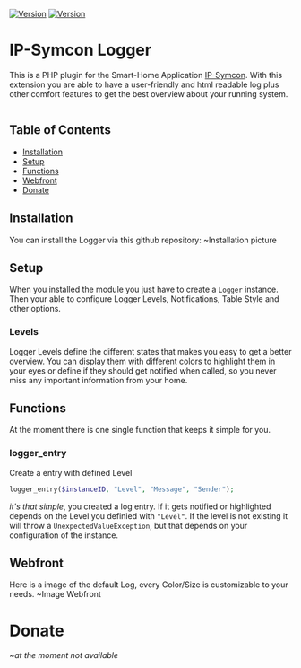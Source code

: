[![Version](https://img.shields.io/badge/Symcon-PHP--Modul-red.svg?style=flat-square)](https://www.symcon.de/service/dokumentation/entwicklerbereich/sdk-tools/sdk-php/)
[![Version](https://img.shields.io/badge/Symcon%20Version-6.0%20%3E-brightgreen.svg?style=flat-square)](https://www.symcon.de/produkt/)

# IP-Symcon Logger
This is a PHP plugin for the Smart-Home Application [IP-Symcon](https://www.symcon.de). With this extension you are able
to have a user-friendly and html readable log plus other comfort features to get the best overview about your running
system.

```
```
## Table of Contents

- [Installation](#installation)
- [Setup](#setup)
- [Functions](#functions)
- [Webfront](#webfront)
- [Donate](#donate)

## Installation
You can install the Logger via this github repository:
~Installation picture

## Setup
When you installed the module you just have to create a `Logger` instance. Then your able to configure Logger Levels, Notifications, Table Style and other options.

### Levels
Logger Levels define the different states that makes you easy to get a better overview. You can display them with different colors to highlight them in your eyes or define if they should get notified when called, so you never miss any important information from your home.

## Functions
At the moment there is one single function that keeps it simple for you.

### logger_entry
Create a entry with defined Level
```php
logger_entry($instanceID, "Level", "Message", "Sender");
```
_it's that simple_, you created a log entry. If it gets notified or highlighted depends on the Level you definied with `"Level"`. If the level is not existing it will throw a `UnexpectedValueException`, but that depends on your configuration of the instance. 

## Webfront
Here is a image of the default Log, every Color/Size is customizable to your needs.
~Image Webfront

# Donate
~_at the moment not available_
